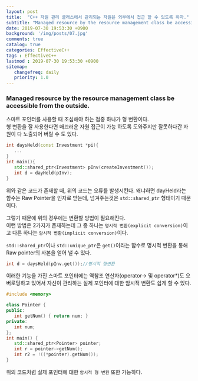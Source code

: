 ```yaml
---
layout: post
title:  "C++ 자원 관리 클래스에서 관리되는 자원은 외부에서 접근 할 수 있도록 하자."
subtitle: "Managed resource by the resource management class be accessible from the outside."
date: 2019-07-30 19:53:30 +0900
background: '/img/posts/07.jpg'
comments: true
catalog: true
categories: EffectiveC++
tags : EffectiveC++
lastmod : 2019-07-30 19:53:30 +0900
sitemap:
   changefreq: daily
   priority: 1.0
---
```


### Managed resource by the resource management class be accessible from the outside.

스마트 포인터를 사용할 때 조심해야 하는 점중 하나가 형 변환이다.  
형 변환을 잘 사용한다면 매끄러운 자원 접근이 가능 하도록 도와주지만 잘못하다간 자원이 다 노출되어 버릴 수 도 있다.

```cpp
int daysHeld(const Investment *pi){
   ...
}
int main(){
   std::shared_ptr<Investment> pInv(createInvestment());
   int d = dayHeld(pInv);
}
```

위와 같은 코드가 존재할 때, 위의 코드는 오류를 발생시킨다. 왜냐하면 dayHeld라는 함수는 Raw Pointer을 인자로 받는데, 넘겨주는것은 `std::shared_ptr` 형태이기 때문이다.

그렇기 때문에 위의 경우에는 변환할 방법이 필요해진다.  
이런 방법은 2가지가 존재하는데 그 중 하나는 `명시적 변환(explicit conversion)`이고 다른 하나는 `암시적 변환(implicit conversion)`이다.

`std::shared_ptr`이나 `std::unique_ptr`은 `get()`이라는 함수로 명시적 변환을 통해 Raw pointer의 사본을 얻어 낼 수 있다.

```cpp
int d = daysHeld(pInv.get());//명시적 형변환
```

이러한 기능을 가진 스마트 포인터에는 역참조 연산자(operator-> 및 operator*)도 오버로딩하고 있어서 자신이 관리하는 실제 포인터에 대한 암시적 변환도 쉽게 할 수 있다.

```cpp
#include <memory>

class Pointer {
public:
   int getNum() { return num; }
private:
   int num;
};
int main() {
   std::shared_ptr<Pointer> pointer;
   int r = pointer->getNum();
   int r2 = !((*pointer).getNum());
}
```

위의 코드처럼 실제 포인터에 대한 `암시적 형 변환` 또한 가능하다.

